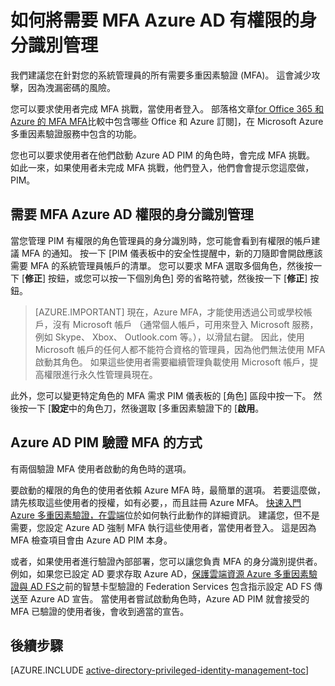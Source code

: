 <properties
   pageTitle="如何將需要多重因素驗證 |Microsoft Azure"
   description="瞭解如何需要多重因素驗證 (MFA) 的權限的身分識別與 Azure Active Directory 有權限身分識別管理副檔名。"
   services="active-directory"
   documentationCenter=""
   authors="kgremban"
   manager="femila"
   editor=""/>

<tags
   ms.service="active-directory"
   ms.devlang="na"
   ms.topic="article"
   ms.tgt_pltfrm="na"
   ms.workload="identity"
   ms.date="07/01/2016"
   ms.author="kgremban"/>

# <a name="how-to-require-mfa-in-azure-ad-privileged-identity-management"></a>如何將需要 MFA Azure AD 有權限的身分識別管理

我們建議您在針對您的系統管理員的所有需要多重因素驗證 (MFA)。 這會減少攻擊，因為洩漏密碼的風險。

您可以要求使用者完成 MFA 挑戰，當使用者登入。 部落格文章[for Office 365 和 Azure 的 MFA MFA](https://blogs.technet.microsoft.com/ad/2014/02/11/mfa-for-office-365-and-mfa-for-azure/)比較中包含哪些 Office 和 Azure 訂閱]，在 Microsoft Azure 多重因素驗證服務中包含的功能。

您也可以要求使用者在他們啟動 Azure AD PIM 的角色時，會完成 MFA 挑戰。 如此一來，如果使用者未完成 MFA 挑戰，他們登入，他們會會提示您這麼做，PIM。

## <a name="requiring-mfa-in-azure-ad-privileged-identity-management"></a>需要 MFA Azure AD 權限的身分識別管理

當您管理 PIM 有權限的角色管理員的身分識別時，您可能會看到有權限的帳戶建議 MFA 的通知。 按一下 [PIM 儀表板中的安全性提醒中，新的刀隨即會開啟應該需要 MFA 的系統管理員帳戶的清單。  您可以要求 MFA 選取多個角色，然後按一下 [**修正**] 按鈕，或您可以按一下個別角色] 旁的省略符號，然後按一下 [**修正**] 按鈕。

> [AZURE.IMPORTANT] 現在，Azure MFA，才能使用透過公司或學校帳戶，沒有 Microsoft 帳戶 （通常個人帳戶，可用來登入 Microsoft 服務，例如 Skype、 Xbox、 Outlook.com 等。），以滑鼠右鍵。 因此，使用 Microsoft 帳戶的任何人都不能符合資格的管理員，因為他們無法使用 MFA 啟動其角色。 如果這些使用者需要繼續管理負載使用 Microsoft 帳戶，提高權限進行永久性管理員現在。

此外，您可以變更特定角色的 MFA 需求 PIM 儀表板的 [角色] 區段中按一下。 然後按一下 [**設定**中的角色刀，然後選取 [多重因素驗證下的 [**啟用**。

## <a name="how-azure-ad-pim-validates-mfa"></a>Azure AD PIM 驗證 MFA 的方式

有兩個驗證 MFA 使用者啟動的角色時的選項。

要啟動的權限的角色的使用者依賴 Azure MFA 時，最簡單的選項。 若要這麼做，請先核取這些使用者的授權，如有必要，，而且註冊 Azure MFA。 [快速入門 Azure 多重因素驗證，在雲端](../multi-factor-authentication/multi-factor-authentication-get-started-cloud.md)位於如何執行此動作的詳細資訊。 建議您，但不是需要，您設定 Azure AD 強制 MFA 執行這些使用者，當使用者登入。 這是因為 MFA 檢查項目會由 Azure AD PIM 本身。

或者，如果使用者進行驗證內部部署，您可以讓您負責 MFA 的身分識別提供者。 例如，如果您已設定 AD 要求存取 Azure AD，[保護雲端資源 Azure 多重因素驗證與 AD FS](../multi-factor-authentication/multi-factor-authentication-get-started-adfs-cloud.md)之前的智慧卡型驗證的 Federation Services 包含指示設定 AD FS 傳送至 Azure AD 宣告。 當使用者嘗試啟動角色時，Azure AD PIM 就會接受的 MFA 已驗證的使用者後，會收到適當的宣告。


<!--Every topic should have next steps and links to the next logical set of content to keep the customer engaged-->
## <a name="next-steps"></a>後續步驟
[AZURE.INCLUDE [active-directory-privileged-identity-management-toc](../../includes/active-directory-privileged-identity-management-toc.md)]
